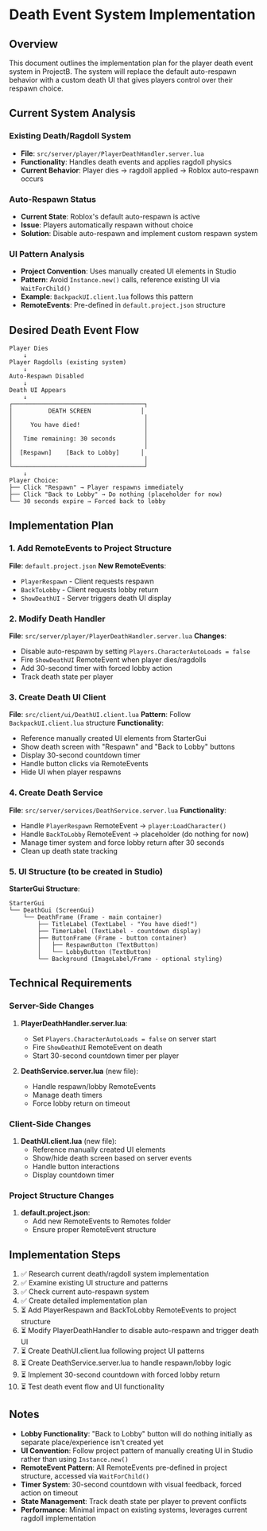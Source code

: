 # Death Event System Implementation

## Overview
This document outlines the implementation plan for the player death event system in ProjectB. The system will replace the default auto-respawn behavior with a custom death UI that gives players control over their respawn choice.

## Current System Analysis

### Existing Death/Ragdoll System
- **File**: `src/server/player/PlayerDeathHandler.server.lua`
- **Functionality**: Handles death events and applies ragdoll physics
- **Current Behavior**: Player dies → ragdoll applied → Roblox auto-respawn occurs

### Auto-Respawn Status
- **Current State**: Roblox's default auto-respawn is active
- **Issue**: Players automatically respawn without choice
- **Solution**: Disable auto-respawn and implement custom respawn system

### UI Pattern Analysis
- **Project Convention**: Uses manually created UI elements in Studio
- **Pattern**: Avoid `Instance.new()` calls, reference existing UI via `WaitForChild()`
- **Example**: `BackpackUI.client.lua` follows this pattern
- **RemoteEvents**: Pre-defined in `default.project.json` structure

## Desired Death Event Flow

```
Player Dies
    ↓
Player Ragdolls (existing system)
    ↓
Auto-Respawn Disabled
    ↓
Death UI Appears
    ↓
┌─────────────────────────────────────┐
│          DEATH SCREEN              │
│                                     │
│     You have died!                  │
│                                     │
│   Time remaining: 30 seconds        │
│                                     │
│  [Respawn]    [Back to Lobby]      │
│                                     │
└─────────────────────────────────────┘
    ↓
Player Choice:
├── Click "Respawn" → Player respawns immediately
├── Click "Back to Lobby" → Do nothing (placeholder for now)
└── 30 seconds expire → Forced back to lobby
```

## Implementation Plan

### 1. Add RemoteEvents to Project Structure
**File**: `default.project.json`
**New RemoteEvents**:
- `PlayerRespawn` - Client requests respawn
- `BackToLobby` - Client requests lobby return  
- `ShowDeathUI` - Server triggers death UI display

### 2. Modify Death Handler
**File**: `src/server/player/PlayerDeathHandler.server.lua`
**Changes**:
- Disable auto-respawn by setting `Players.CharacterAutoLoads = false`
- Fire `ShowDeathUI` RemoteEvent when player dies/ragdolls
- Add 30-second timer with forced lobby action
- Track death state per player

### 3. Create Death UI Client
**File**: `src/client/ui/DeathUI.client.lua`
**Pattern**: Follow `BackpackUI.client.lua` structure
**Functionality**:
- Reference manually created UI elements from StarterGui
- Show death screen with "Respawn" and "Back to Lobby" buttons
- Display 30-second countdown timer
- Handle button clicks via RemoteEvents
- Hide UI when player respawns

### 4. Create Death Service
**File**: `src/server/services/DeathService.server.lua`
**Functionality**:
- Handle `PlayerRespawn` RemoteEvent → `player:LoadCharacter()`
- Handle `BackToLobby` RemoteEvent → placeholder (do nothing for now)
- Manage timer system and force lobby return after 30 seconds
- Clean up death state tracking

### 5. UI Structure (to be created in Studio)
**StarterGui Structure**:
```
StarterGui
└── DeathGui (ScreenGui)
    └── DeathFrame (Frame - main container)
        ├── TitleLabel (TextLabel - "You have died!")
        ├── TimerLabel (TextLabel - countdown display)
        ├── ButtonFrame (Frame - button container)
        │   ├── RespawnButton (TextButton)
        │   └── LobbyButton (TextButton)
        └── Background (ImageLabel/Frame - optional styling)
```

## Technical Requirements

### Server-Side Changes
1. **PlayerDeathHandler.server.lua**:
   - Set `Players.CharacterAutoLoads = false` on server start
   - Fire `ShowDeathUI` RemoteEvent on death
   - Start 30-second countdown timer per player

2. **DeathService.server.lua** (new file):
   - Handle respawn/lobby RemoteEvents
   - Manage death timers
   - Force lobby return on timeout

### Client-Side Changes
1. **DeathUI.client.lua** (new file):
   - Reference manually created UI elements
   - Show/hide death screen based on server events
   - Handle button interactions
   - Display countdown timer

### Project Structure Changes
1. **default.project.json**:
   - Add new RemoteEvents to Remotes folder
   - Ensure proper RemoteEvent structure

## Implementation Steps

1. ✅ Research current death/ragdoll system implementation
2. ✅ Examine existing UI structure and patterns  
3. ✅ Check current auto-respawn system
4. ✅ Create detailed implementation plan
5. ⏳ Add PlayerRespawn and BackToLobby RemoteEvents to project structure
6. ⏳ Modify PlayerDeathHandler to disable auto-respawn and trigger death UI
7. ⏳ Create DeathUI.client.lua following project UI patterns
8. ⏳ Create DeathService.server.lua to handle respawn/lobby logic
9. ⏳ Implement 30-second countdown with forced lobby return
10. ⏳ Test death event flow and UI functionality

## Notes

- **Lobby Functionality**: "Back to Lobby" button will do nothing initially as separate place/experience isn't created yet
- **UI Convention**: Follow project pattern of manually creating UI in Studio rather than using `Instance.new()`
- **RemoteEvent Pattern**: All RemoteEvents pre-defined in project structure, accessed via `WaitForChild()`
- **Timer System**: 30-second countdown with visual feedback, forced action on timeout
- **State Management**: Track death state per player to prevent conflicts
- **Performance**: Minimal impact on existing systems, leverages current ragdoll implementation